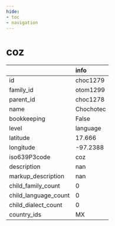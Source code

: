 ```yaml
---
hide:
- toc
- navigation
---
```

# coz
|                      | info      |
|:---------------------|:----------|
| id                   | choc1279  |
| family_id            | otom1299  |
| parent_id            | choc1278  |
| name                 | Chochotec |
| bookkeeping          | False     |
| level                | language  |
| latitude             | 17.666    |
| longitude            | -97.2388  |
| iso639P3code         | coz       |
| description          | nan       |
| markup_description   | nan       |
| child_family_count   | 0         |
| child_language_count | 0         |
| child_dialect_count  | 0         |
| country_ids          | MX        |